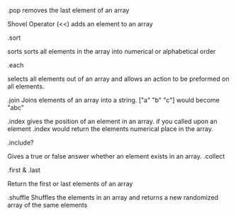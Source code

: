 .pop
removes the last element of an array

Shovel Operator (<<)
adds an element to an array

.sort

sorts sorts all elements in the array into numerical or alphabetical order

.each

selects all elements out of an array and allows an action to be preformed on all elements.  

.join
Joins elements of an array into a string. ["a" "b" "c"] would become "abc"

.index
gives the position of an element in an array. if you called upon an element .index would return the elements numerical place in the array.

.include?

Gives a true or false answer whether an element exists in an array.
.collect

.first & .last

Return the first or last elements of an array

.shuffle
Shuffles the elements in an array and returns a new randomized array of the same elements
